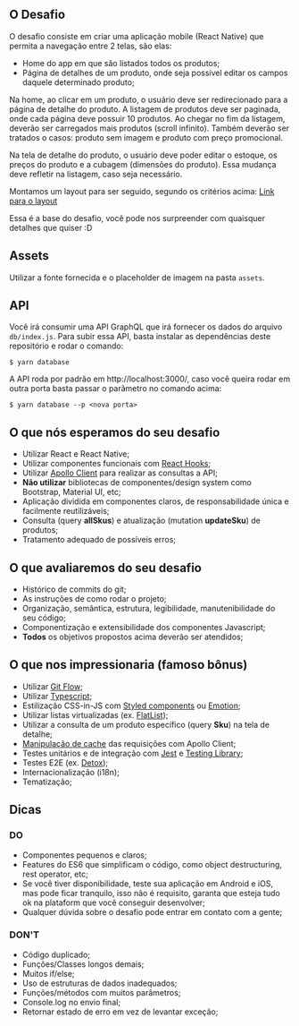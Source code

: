 ## O Desafio

O desafio consiste em criar uma aplicação mobile (React Native) que permita a navegação entre 2 telas, são elas:

- Home do app em que são listados todos os produtos;
- Página de detalhes de um produto, onde seja possível editar os campos daquele determinado produto;

Na home, ao clicar em um produto, o usuário deve ser redirecionado para a página de detalhe do produto. A listagem de produtos deve ser paginada, onde cada página deve possuir 10 produtos. Ao chegar no fim da listagem, deverão ser carregados mais produtos (scroll infinito). Também deverão ser tratados o casos: produto sem imagem e produto com preço promocional.

Na tela de detalhe do produto, o usuário deve poder editar o estoque, os preços do produto e a cubagem (dimensões do produto). Essa mudança deve refletir na listagem, caso seja necessário.

Montamos um layout para ser seguido, segundo os critérios acima: [Link para o layout](https://www.figma.com/file/xyiC1zEYS117UdFX6uMqxt/?node-id=0%3A1)

Essa é a base do desafio, você pode nos surpreender com quaisquer detalhes que quiser :D

## Assets

Utilizar a fonte fornecida e o placeholder de imagem na pasta `assets`.

## API

Você irá consumir uma API GraphQL que irá fornecer os dados do arquivo `db/index.js`. Para subir essa API, basta instalar as dependências deste repositório e rodar o comando:

`$ yarn database`

A API roda por padrão em http://localhost:3000/, caso você queira rodar em outra porta basta passar o parâmetro no comando acima:

`$ yarn database --p <nova porta>`

## O que nós esperamos do seu desafio

- Utilizar React e React Native;
- Utilizar componentes funcionais com [React Hooks](https://pt-br.reactjs.org/docs/hooks-intro.html);
- Utilizar [Apollo Client](https://www.apollographql.com/docs/react/) para realizar as consultas a API;
- **Não utilizar** bibliotecas de componentes/design system como Bootstrap, Material UI, etc;
- Aplicação dividida em componentes claros, de responsabilidade única e facilmente reutilizáveis;
- Consulta (query **allSkus**) e atualização (mutation **updateSku**) de produtos;
- Tratamento adequado de possíveis erros;

## O que avaliaremos do seu desafio

- Histórico de commits do git;
- As instruções de como rodar o projeto;
- Organização, semântica, estrutura, legibilidade, manutenibilidade do seu código;
- Componentização e extensibilidade dos componentes Javascript;
- **Todos** os objetivos propostos acima deverão ser atendidos;

## O que nos impressionaria (famoso bônus)

- Utilizar [Git Flow](https://www.atlassian.com/git/tutorials/comparing-workflows/gitflow-workflow);
- Utilizar [Typescript](https://www.typescriptlang.org/);
- Estilização CSS-in-JS com [Styled components](https://styled-components.com/) ou [Emotion](https://emotion.sh/docs/introduction);
- Utilizar listas virtualizadas (ex. [FlatList](https://reactnative.dev/docs/flatlist));
- Utilizar a consulta de um produto específico (query **Sku**) na tela de detalhe;
- [Manipulação de cache](https://www.apollographql.com/docs/react/caching/cache-interaction/) das requisições com Apollo Client;
- Testes unitários e de integração com [Jest](https://jestjs.io/docs/en/tutorial-react-native) e [Testing Library](https://callstack.github.io/react-native-testing-library/);
- Testes E2E (ex. [Detox](https://github.com/wix/Detox/blob/master/docs/README.md/));
- Internacionalização (i18n);
- Tematização;

## Dicas

### DO

- Componentes pequenos e claros;
- Features do ES6 que simplificam o código, como object destructuring, rest operator, etc;
- Se você tiver disponibilidade, teste sua aplicação em Android e iOS, mas pode ficar tranquilo, isso não é requisito, garanta que esteja tudo ok na plataform que você conseguir desenvolver;
- Qualquer dúvida sobre o desafio pode entrar em contato com a gente;

### DON'T

- Código duplicado;
- Funções/Classes longos demais;
- Muitos if/else;
- Uso de estruturas de dados inadequados;
- Funções/métodos com muitos parâmetros;
- Console.log no envio final;
- Retornar estado de erro em vez de levantar exceção;

